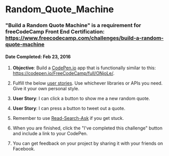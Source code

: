 # **Random_Quote_Machine**
### **"Build a Random Quote Machine"** is a requirement for freeCodeCamp Front End Certification: https://www.freecodecamp.com/challenges/build-a-random-quote-machine
#### **Date Completed**: Feb 23, 2016

1. **Objective**: Build a [CodePen.io]('https://codepen.io') app that is functionally similar to this: https://codepen.io/FreeCodeCamp/full/ONjoLe/.

2. Fulfill the below [user stories]('https://en.wikipedia.org/wiki/User_story'). Use whichever libraries or APIs you need. Give it your own personal style.

3. **User Story**: I can click a button to show me a new random quote.

4. **User Story**: I can press a button to tweet out a quote.

5. Remember to use [Read-Search-Ask]('https://github.com/FreeCodeCamp/freecodecamp/wiki/FreeCodeCamp-Get-Help') if you get stuck.

6. When you are finished, click the "I've completed this challenge" button and include a link to your CodePen.

7. You can get feedback on your project by sharing it with your friends on Facebook.
